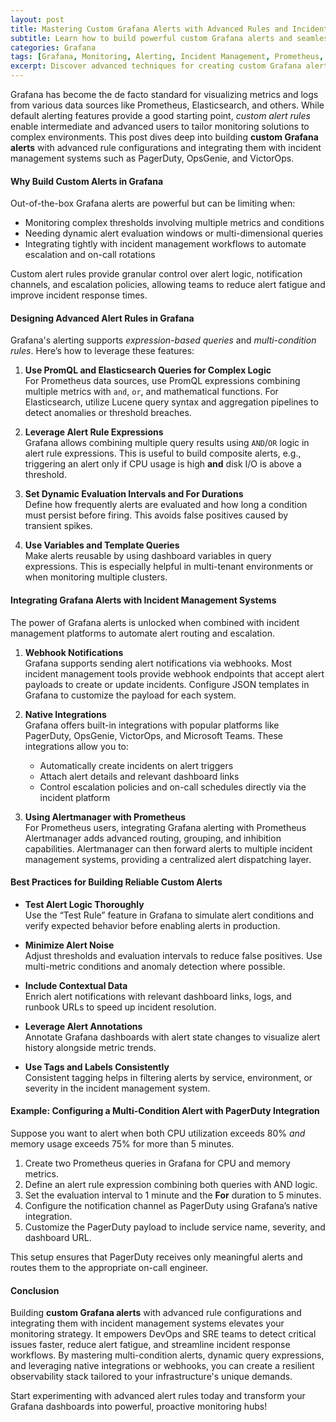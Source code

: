 ```yaml
---
layout: post
title: Mastering Custom Grafana Alerts with Advanced Rules and Incident Management Integrations
subtitle: Learn how to build powerful custom Grafana alerts and seamlessly integrate them with incident management systems for proactive monitoring
categories: Grafana
tags: [Grafana, Monitoring, Alerting, Incident Management, Prometheus, PagerDuty, OpsGenie, Elasticsearch, Automation]
excerpt: Discover advanced techniques for creating custom Grafana alerts and integrating them with popular incident management systems to enhance your monitoring workflows and reduce downtime.
---
```

Grafana has become the de facto standard for visualizing metrics and logs from various data sources like Prometheus, Elasticsearch, and others. While default alerting features provide a good starting point, *custom alert rules* enable intermediate and advanced users to tailor monitoring solutions to complex environments. This post dives deep into building **custom Grafana alerts** with advanced rule configurations and integrating them with incident management systems such as PagerDuty, OpsGenie, and VictorOps.

#### Why Build Custom Alerts in Grafana

Out-of-the-box Grafana alerts are powerful but can be limiting when:

- Monitoring complex thresholds involving multiple metrics and conditions
- Needing dynamic alert evaluation windows or multi-dimensional queries
- Integrating tightly with incident management workflows to automate escalation and on-call rotations

Custom alert rules provide granular control over alert logic, notification channels, and escalation policies, allowing teams to reduce alert fatigue and improve incident response times.

#### Designing Advanced Alert Rules in Grafana

Grafana's alerting supports *expression-based queries* and *multi-condition rules*. Here’s how to leverage these features:

1. **Use PromQL and Elasticsearch Queries for Complex Logic**  
   For Prometheus data sources, use PromQL expressions combining multiple metrics with `and`, `or`, and mathematical functions. For Elasticsearch, utilize Lucene query syntax and aggregation pipelines to detect anomalies or threshold breaches.

2. **Leverage Alert Rule Expressions**  
   Grafana allows combining multiple query results using `AND`/`OR` logic in alert rule expressions. This is useful to build composite alerts, e.g., triggering an alert only if CPU usage is high **and** disk I/O is above a threshold.

3. **Set Dynamic Evaluation Intervals and For Durations**  
   Define how frequently alerts are evaluated and how long a condition must persist before firing. This avoids false positives caused by transient spikes.

4. **Use Variables and Template Queries**  
   Make alerts reusable by using dashboard variables in query expressions. This is especially helpful in multi-tenant environments or when monitoring multiple clusters.

#### Integrating Grafana Alerts with Incident Management Systems

The power of Grafana alerts is unlocked when combined with incident management platforms to automate alert routing and escalation.

1. **Webhook Notifications**  
   Grafana supports sending alert notifications via webhooks. Most incident management tools provide webhook endpoints that accept alert payloads to create or update incidents. Configure JSON templates in Grafana to customize the payload for each system.

2. **Native Integrations**  
   Grafana offers built-in integrations with popular platforms like PagerDuty, OpsGenie, VictorOps, and Microsoft Teams. These integrations allow you to:

   - Automatically create incidents on alert triggers
   - Attach alert details and relevant dashboard links
   - Control escalation policies and on-call schedules directly via the incident platform

3. **Using Alertmanager with Prometheus**  
   For Prometheus users, integrating Grafana alerting with Prometheus Alertmanager adds advanced routing, grouping, and inhibition capabilities. Alertmanager can then forward alerts to multiple incident management systems, providing a centralized alert dispatching layer.

#### Best Practices for Building Reliable Custom Alerts

- **Test Alert Logic Thoroughly**  
  Use the “Test Rule” feature in Grafana to simulate alert conditions and verify expected behavior before enabling alerts in production.

- **Minimize Alert Noise**  
  Adjust thresholds and evaluation intervals to reduce false positives. Use multi-metric conditions and anomaly detection where possible.

- **Include Contextual Data**  
  Enrich alert notifications with relevant dashboard links, logs, and runbook URLs to speed up incident resolution.

- **Leverage Alert Annotations**  
  Annotate Grafana dashboards with alert state changes to visualize alert history alongside metric trends.

- **Use Tags and Labels Consistently**  
  Consistent tagging helps in filtering alerts by service, environment, or severity in the incident management system.

#### Example: Configuring a Multi-Condition Alert with PagerDuty Integration

Suppose you want to alert when both CPU utilization exceeds 80% *and* memory usage exceeds 75% for more than 5 minutes.

1. Create two Prometheus queries in Grafana for CPU and memory metrics.
2. Define an alert rule expression combining both queries with AND logic.
3. Set the evaluation interval to 1 minute and the **For** duration to 5 minutes.
4. Configure the notification channel as PagerDuty using Grafana’s native integration.
5. Customize the PagerDuty payload to include service name, severity, and dashboard URL.

This setup ensures that PagerDuty receives only meaningful alerts and routes them to the appropriate on-call engineer.

#### Conclusion

Building **custom Grafana alerts** with advanced rule configurations and integrating them with incident management systems elevates your monitoring strategy. It empowers DevOps and SRE teams to detect critical issues faster, reduce alert fatigue, and streamline incident response workflows. By mastering multi-condition alerts, dynamic query expressions, and leveraging native integrations or webhooks, you can create a resilient observability stack tailored to your infrastructure's unique demands.

Start experimenting with advanced alert rules today and transform your Grafana dashboards into powerful, proactive monitoring hubs!

